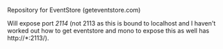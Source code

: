 Repository for EventStore (geteventstore.com)

Will expose port *2114* (not 2113 as this is bound to localhost and I haven't worked out how to get eventstore and mono to expose
this as well has http://*:2113/).
